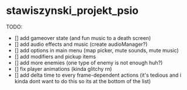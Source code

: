 # stawiszynski_projekt_psio

TODO: 

- [] add gameover state (and fun music to a death screen)
- [] add audio effects and music (create audioManager?)
- [] add options in main menu (map picker, mute sounds, mute music)
- [] add modifiers and pickup items
- [] add more enemies (one type of enemy is not enough huh?)
- [] fix player animations (kinda glitchy rn)
- [] add delta time to every frame-dependent actions (it's tedious and i kinda dont want to do this so its at the bottom of the list)
